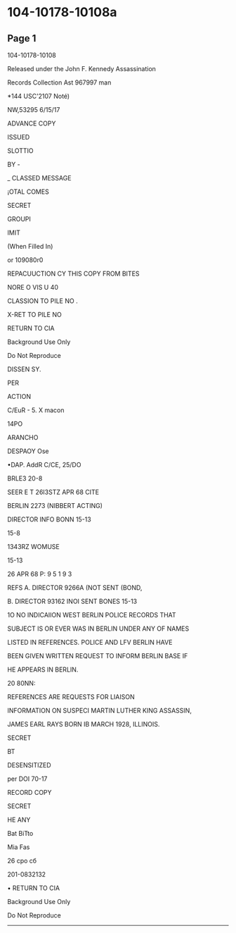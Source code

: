 # 104-10178-10108a

## Page 1

104-10178-10108

Released under the John F. Kennedy Assassination

Records Collection Ast 967997 man

*144 USC'2107 Noté)

NW,53295 6/15/17

ADVANCE COPY

ISSUED

SLOTTIO

BY -

_ CLASSED MESSAGE

¡OTAL COMES

SECRET

GROUPI

IMIT

(When Filled In)

or 109080r0

REPACUUCTION CY THIS COPY FROM BITES

NORE O VIS U 40

CLASSION TO PILE NO .

X-RET TO PILE NO

RETURN TO CIA

Background Use Only

Do Not Reproduce

DISSEN SY.

PER

ACTION

C/EuR - 5. X macon

14PО

ARANCHO

DESPAOY Ose

•DAP. AddR C/CE, 25/DO

BRLE3 20-8

SEER E T 26I3STZ APR 68 CITE

BERLIN 2273 (NIBBERT ACTING)

DIRECTOR INFO BONN 15-13

15-8

1343RZ WOMUSE

15-13

26 APR 68 P: 9 5 1 9 3

REFS A. DIRECTOR 9266A (NOT SENT (BOND,

B. DIRECTOR 93162 INOI SENT BONES 15-13

1O NO INDICAIION WEST BERLIN POLICE RECORDS THAT

SUBJECT IS OR EVER WAS IN BERLIN UNDER ANY OF NAMES

LISTED IN REFERENCES. POLICE AND LFV BERLIN HAVE

BEEN GIVEN WRITTEN REQUEST TO INFORM BERLIN BASE IF

HE APPEARS IN BERLIN.

20 80NN:

REFERENCES ARE REQUESTS FOR LIAISON

INFORMATION ON SUSPECI MARTIN LUTHER KING ASSASSIN,

JAMES EARL RAYS BORN IB MARCH 1928, ILLINOIS.

SECRET

BT

DESENSITIZED

per DOI 70-17

RECORD COPY

SECRET

HE ANY

Bat BiTto

Mia Fas

26 сро сб

201-0832132

• RETURN TO CIA

Background Use Only

Do Not Reproduce

---

